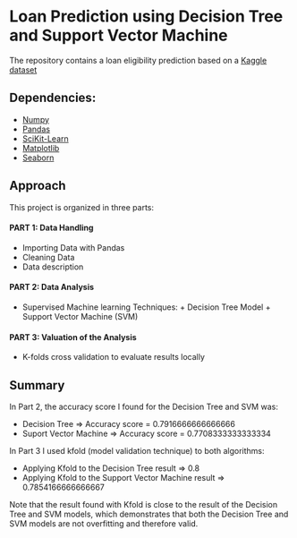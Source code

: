 
# Loan Prediction using Decision Tree and Support Vector Machine
 
The repository contains a loan eligibility prediction based on a [Kaggle dataset](https://www.kaggle.com/ninzaami/loan-predication)

## Dependencies:
 
* [Numpy](https://numpy.org/)
* [Pandas](https://pandas.pydata.org/)
* [SciKit-Learn](https://scikit-learn.org/)
* [Matplotlib](https://matplotlib.org/)
* [Seaborn](https://seaborn.pydata.org/)
 
## Approach 

This project is organized in three parts:

#### PART 1: Data Handling

* Importing Data with Pandas
* Cleaning Data
* Data description  

#### PART 2: Data Analysis

* Supervised Machine learning Techniques: + Decision Tree Model + Support Vector Machine (SVM)  

#### PART 3: Valuation of the Analysis

* K-folds cross validation to evaluate results locally 

## Summary

In Part 2, the accuracy score I found for the Decision Tree and SVM was: 

* Decision Tree  => Accuracy score = 0.7916666666666666
* Suport Vector Machine => Accuracy score = 0.7708333333333334

In Part 3 I used kfold (model validation technique) to both algorithms: 

* Applying Kfold to the Decision Tree result => 0.8
* Applying Kfold to the Support Vector Machine result  => 0.7854166666666667
 
Note that the result found with Kfold is close to the result of the Decision Tree and SVM models, which demonstrates that both the Decision Tree and SVM models are not overfitting and therefore valid.

